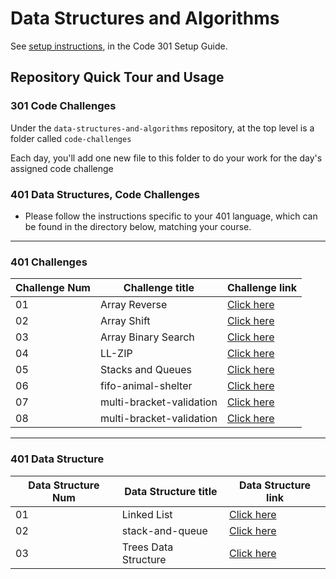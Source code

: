 # Data Structures and Algorithms

See [setup instructions](https://codefellows.github.io/setup-guide/code-301/3-code-challenges), in the Code 301 Setup Guide.

## Repository Quick Tour and Usage

### 301 Code Challenges

Under the `data-structures-and-algorithms` repository, at the top level is a folder called `code-challenges`

Each day, you'll add one new file to this folder to do your work for the day's assigned code challenge

### 401 Data Structures, Code Challenges

- Please follow the instructions specific to your 401 language, which can be found in the directory below, matching your course.

---

### 401 Challenges
Challenge Num | Challenge title | Challenge link
------------ | ------------- | --------------
01|  Array Reverse| [Click here](https://github.com/oebitw/data-structures-and-algorithms/tree/main/javascript/code-challenges/array-reverse)
02 | Array Shift | [Click here](https://github.com/oebitw/data-structures-and-algorithms/tree/main/javascript/code-challenges/array-shift)
03 | Array Binary Search | [Click here](https://github.com/oebitw/data-structures-and-algorithms/tree/main/javascript/code-challenges/array-binary-search)
04 | LL-ZIP | [Click here](https://github.com/oebitw/data-structures-and-algorithms/tree/main/javascript/code-challenges/ll-zip)
05 | Stacks and Queues | [Click here](https://github.com/oebitw/data-structures-and-algorithms/tree/main/javascript/code-challenges/queue-with-stacks)
06 | fifo-animal-shelter | [Click here](https://github.com/oebitw/data-structures-and-algorithms/tree/main/javascript/code-challenges/fifo-animal-shelter)
07 | multi-bracket-validation | [Click here](https://github.com/oebitw/data-structures-and-algorithms/tree/main/javascript/code-challenges/multi-bracket-validation)
08 | multi-bracket-validation | [Click here](https://github.com/oebitw/data-structures-and-algorithms/tree/main/javascript/code-challenges/multi-bracket-validation)


---

### 401 Data Structure


Data Structure Num | Data Structure title | Data Structure link
------------ | ------------- | --------------
01| Linked List| [Click here](https://github.com/oebitw/data-structures-and-algorithms/tree/main/javascript/Data-Structures/linked-list)
02 | stack-and-queue | [Click here](https://github.com/oebitw/data-structures-and-algorithms/tree/main/javascript/code-challenges/stack-and-queue)
03 | Trees Data Structure | [Click here](https://github.com/oebitw/data-structures-and-algorithms/tree/main/javascript/Data-Structures/tree)


